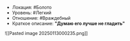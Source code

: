 - Локация: #Болото
- Уровень: #Легкий
- Отношение: #Враждебный
- Краткое описание: **"Думаю его лучше не гладить"**

![[Pasted image 20250113000235.png]]


